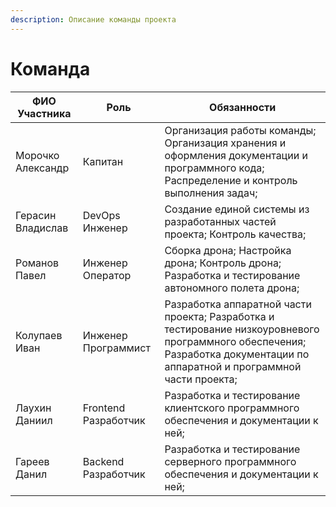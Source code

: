 ```yaml
---
description: Описание команды проекта
---
```


# Команда

| ФИО Участника     | Роль                 | Обязанности                                                                                                                                                                 |
| ----------------- | -------------------- | --------------------------------------------------------------------------------------------------------------------------------------------------------------------------- |
| Морочко Александр | Капитан              | Организация работы команды; Организация хранения и оформления документации и программного кода; Распределение и контроль выполнения задач;                                  |
| Герасин Владислав | DevOps Инженер       | Создание единой системы из разработанных частей проекта; Контроль качества;                                                                                                 |
| Романов Павел     | Инженер Оператор     | Сборка дрона; Настройка дрона; Контроль дрона; Разработка и тестирование автономного полета дрона;                                                                          |
| Колупаев Иван     | Инженер Программист  | Разработка аппаратной части проекта; Разработка и тестирование низкоуровневого программного обеспечения; Разработка документации по аппаратной и программной части проекта; |
| Лаухин Даниил     | Frontend Разработчик | Разработка и тестирование клиентского программного обеспечения и документации к ней;                                                                                        |
| Гареев Данил      | Backend Разработчик  | Разработка и тестирование серверного программного обеспечения и документации к ней;                                                                                         |


